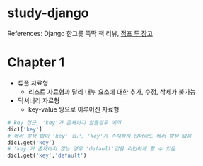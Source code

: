 # study-django
References: Django 한그릇 뚝딱 책 리뷰, [점프 투 장고](https://wikidocs.net/book/4223)

# Chapter 1
- 튜플 자료형
  - 리스트 자료형과 달리 내부 요소에 대한 추가, 수정, 삭제가 불가능
- 딕셔너리 자료형
  - key-value 쌍으로 이루어진 자료형

```python
# key 접근, 'key'가 존재하지 않을경우 에러
dic1['key'] 
# 에러 발생 없이 'key' 접근, 'key'가 존재하지 않더라도 에러 발생 없음
dic1.get('key')
# 'key'가 존재하지 않는 경우 'default'값을 리턴하게 할 수 있음
dic1.get('key','default')
```
